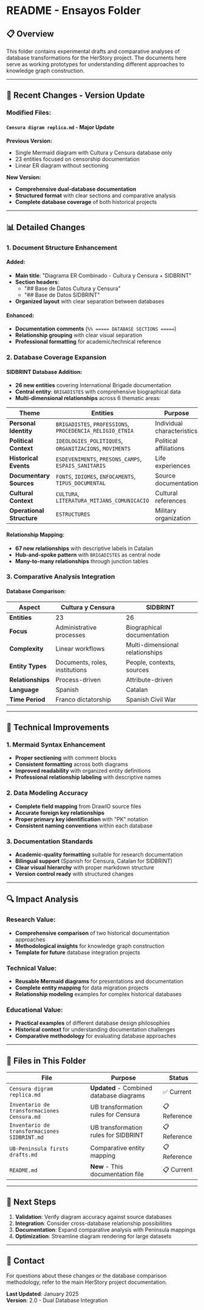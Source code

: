 # README - Ensayos Folder

## 📋 Overview

This folder contains experimental drafts and comparative analyses of database transformations for the HerStory project. The documents here serve as working prototypes for understanding different approaches to knowledge graph construction.

---

## 🔄 Recent Changes - Version Update

### **Modified Files:**

#### `Censura digram replica.md` - Major Update

**Previous Version:**
- Single Mermaid diagram with Cultura y Censura database only
- 23 entities focused on censorship documentation
- Linear ER diagram without sectioning

**New Version:**
- **Comprehensive dual-database documentation**
- **Structured format** with clear sections and comparative analysis
- **Complete database coverage** of both historical projects

---

## 📊 Detailed Changes

### **1. Document Structure Enhancement**

#### **Added:**
- **Main title**: "Diagrama ER Combinado - Cultura y Censura + SIDBRINT"
- **Section headers**: 
  - "## Base de Datos Cultura y Censura"
  - "## Base de Datos SIDBRINT"
- **Organized layout** with clear separation between databases

#### **Enhanced:**
- **Documentation comments** (`%% ===== DATABASE SECTIONS =====`)
- **Relationship grouping** with clear visual separation
- **Professional formatting** for academic/technical reference

### **2. Database Coverage Expansion**

#### **SIDBRINT Database Addition:**
- **26 new entities** covering International Brigade documentation
- **Central entity**: `BRIGADISTES` with comprehensive biographical data
- **Multi-dimensional relationships** across 6 thematic areas:

| **Theme** | **Entities** | **Purpose** |
|-----------|--------------|-------------|
| **Personal Identity** | `BRIGADISTES`, `PROFESSIONS`, `PROCEDENCIA_RELIGIO_ETNIA` | Individual characteristics |
| **Political Context** | `IDEOLOGIES_POLITIQUES`, `ORGANITZACIONS`, `MOVIMENTS` | Political affiliations |
| **Historical Events** | `ESDEVENIMENTS`, `PRESONS_CAMPS`, `ESPAIS_SANITARIS` | Life experiences |
| **Documentary Sources** | `FONTS`, `IDIOMES`, `ENFOCAMENTS`, `TIPUS_DOCUMENTAL` | Source documentation |
| **Cultural Context** | `CULTURA`, `LITERATURA_MITJANS_COMUNICACIO` | Cultural references |
| **Operational Structure** | `ESTRUCTURES` | Military organization |

#### **Relationship Mapping:**
- **67 new relationships** with descriptive labels in Catalan
- **Hub-and-spoke pattern** with `BRIGADISTES` as central node
- **Many-to-many relationships** through junction tables

### **3. Comparative Analysis Integration**

#### **Database Comparison:**

| **Aspect** | **Cultura y Censura** | **SIDBRINT** |
|------------|----------------------|--------------|
| **Entities** | 23 | 26 |
| **Focus** | Administrative processes | Biographical documentation |
| **Complexity** | Linear workflows | Multi-dimensional relationships |
| **Entity Types** | Documents, roles, institutions | People, contexts, sources |
| **Relationships** | Process-driven | Attribute-driven |
| **Language** | Spanish | Catalan |
| **Time Period** | Franco dictatorship | Spanish Civil War |

---

## 🎯 Technical Improvements

### **1. Mermaid Syntax Enhancement**
- **Proper sectioning** with comment blocks
- **Consistent formatting** across both diagrams
- **Improved readability** with organized entity definitions
- **Professional relationship labeling** with descriptive names

### **2. Data Modeling Accuracy**
- **Complete field mapping** from DrawIO source files
- **Accurate foreign key relationships** 
- **Proper primary key identification** with "PK" notation
- **Consistent naming conventions** within each database

### **3. Documentation Standards**
- **Academic-quality formatting** suitable for research documentation
- **Bilingual support** (Spanish for Censura, Catalan for SIDBRINT)
- **Clear visual hierarchy** with proper markdown structure
- **Version control ready** with structured changes

---

## 🔍 Impact Analysis

### **Research Value:**
- **Comprehensive comparison** of two historical documentation approaches
- **Methodological insights** for knowledge graph construction
- **Template for future** database integration projects

### **Technical Value:**
- **Reusable Mermaid diagrams** for presentations and documentation
- **Complete entity mapping** for data migration projects
- **Relationship modeling** examples for complex historical databases

### **Educational Value:**
- **Practical examples** of different database design philosophies
- **Historical context** for understanding documentation challenges
- **Comparative methodology** for evaluating database approaches

---

## 📝 Files in This Folder

| **File** | **Purpose** | **Status** |
|----------|-------------|------------|
| `Censura digram replica.md` | **Updated** - Combined database diagrams | ✅ Current |
| `Inventario de transformaciones Censura.md` | UB transformation rules for Censura | 📋 Reference |
| `Inventario de transformaciones SIDBRINT.md` | UB transformation rules for SIDBRINT | 📋 Reference |
| `UB-Peninsula firsts drafts.md` | Comparative entity mapping | 📋 Reference |
| `README.md` | **New** - This documentation file | 📋 Current |

---

## 🚀 Next Steps

1. **Validation**: Verify diagram accuracy against source databases
2. **Integration**: Consider cross-database relationship possibilities
3. **Documentation**: Expand comparative analysis with Peninsula mappings
4. **Optimization**: Streamline diagram rendering for large datasets

---

## 📧 Contact

For questions about these changes or the database comparison methodology, refer to the main HerStory project documentation.

**Last Updated**: January 2025  
**Version**: 2.0 - Dual Database Integration 